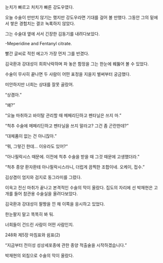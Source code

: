 눈치가 빠르고 처치가 빠른 강도우였다.

오늘 수술이 만만치 않기는 했지만 강도우라면 기대를 걸어 볼 만했다. 그동안 그의 밑에서 쌓은 경험치는 결코 녹록하지 않았다.

그는 수술대 옆에 서서 긴장한 김동기를 내려다보았다.

-Meperidine and Fentanyl citrate.

빨간 글씨로 적힌 에고가 가장 먼저 그를 반겼다.

김국환과 강대성이 희희낙락하며 파 놓은 함정을 그는 한눈에 꿰뚫어 볼 수 있었다.

수술이 무사히 끝나면 두 사람이 어떤 표정을 지을지 벌써부터 궁금했다.

미안하지만 너희는 상대를 잘못 골랐어.

“상겸아.”

“왜?”

“오늘 마취하고 바이탈 관리할 때 메페리딘하고 펜타닐은 쓰지 마.”

“척추 수술에 메페리딘하고 펜타닐을 쓰지 말라고? 그건 좀 곤란한데?”

“대체품이 없는 건 아니잖아.”

“뭐, 그렇긴 한데… 이유라도 있어?”

“아나필락시스 때문에. 이전에 척추 수술을 받을 때 그것 때문에 고생했더라.”

“척추 종양 환자환테 아나필락시스라니, 더럽게 끔찍한 조합이네. 오케이, 접수.”

김상겸이 엄지와 검지로 동그라미를 그렸다.

이윽고 전신 마취가 끝나고 본격적인 수술의 막이 올랐다. 집도의 자리에 선 박재현은 고개를 들어 참관용 수술실을 올려다보았다.

김국환과 강대성이 팔짱을 낀 채 이쪽을 응시하고 있었다.

한눈팔지 말고 똑똑히 봐 둬.

너희들이 건드린 사람이 어떤 사람인지.

248화 제5장 마침표와 쉼표(2)

“지금부터 전이성 성상세포종에 관한 종양 적출술을 시작하겠습니다.”

박재현의 외침으로 수술의 막이 올랐다.